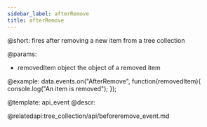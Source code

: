 ```yaml
---
sidebar_label: afterRemove
title: afterRemove
---          
```


@short: fires after removing a new item from a tree collection
	
@params:
- removedItem		object			the object of a removed item


@example:
data.events.on("AfterRemove", function(removedItem){
	console.log("An item is removed");
});


@template:	api_event
@descr:



@relatedapi:tree_collection/api/beforeremove_event.md
	

